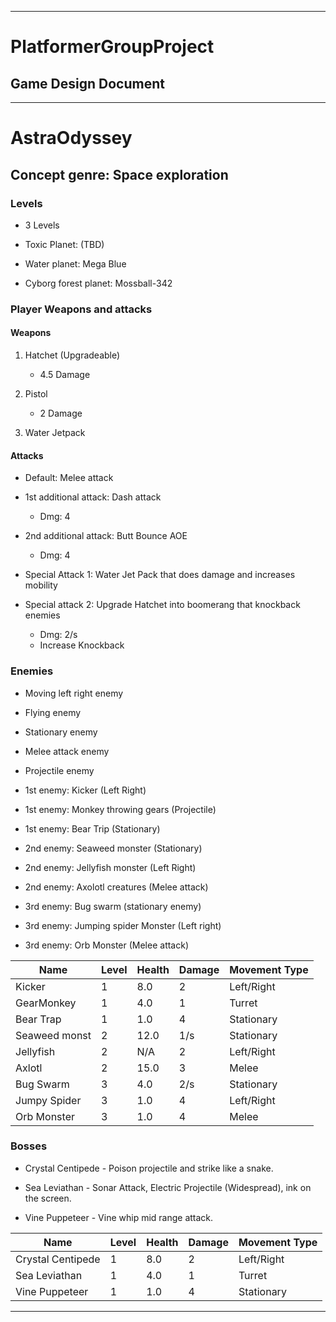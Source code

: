 _______

# PlatformerGroupProject

## Game Design Document

------

# AstraOdyssey

## Concept genre: Space exploration

### Levels 

- 3 Levels

 - Toxic Planet: (TBD)
 
 - Water planet: Mega Blue

 - Cyborg forest planet: Mossball-342

### Player Weapons and attacks

#### Weapons

1. Hatchet (Upgradeable)
   - 4.5 Damage

2. Pistol
   - 2 Damage

3. Water Jetpack

#### Attacks

- Default: Melee attack

- 1st additional attack: Dash attack
  - Dmg: 4

- 2nd additional attack: Butt Bounce AOE
  - Dmg: 4

- Special Attack 1: Water Jet Pack that does damage and increases mobility

- Special attack 2: Upgrade Hatchet into boomerang that knockback enemies
  - Dmg: 2/s
  - Increase Knockback

### Enemies

- Moving left right enemy

- Flying enemy

- Stationary enemy

- Melee attack enemy

- Projectile enemy

- 1st enemy: Kicker (Left Right)

- 1st enemy: Monkey throwing gears (Projectile)

- 1st enemy: Bear Trip (Stationary)

- 2nd enemy: Seaweed monster (Stationary)

- 2nd enemy: Jellyfish monster (Left Right)

- 2nd enemy: Axolotl creatures (Melee attack)

- 3rd enemy: Bug swarm (stationary enemy)

- 3rd enemy: Jumping spider Monster (Left right)

- 3rd enemy: Orb Monster (Melee attack)


| Name           | Level | Health | Damage | Movement Type |
|----------------|-------|--------|--------|---------------|
| Kicker         | 1     | 8.0    | 2      | Left/Right    |
| GearMonkey     | 1     | 4.0    | 1      | Turret        |
| Bear Trap      | 1     | 1.0    | 4      | Stationary    |
| Seaweed monst  | 2     | 12.0   | 1/s    | Stationary    |
| Jellyfish      | 2     | N/A    | 2      | Left/Right    |
| Axlotl         | 2     | 15.0   | 3      | Melee         |
| Bug Swarm      | 3     | 4.0    | 2/s    | Stationary    |
| Jumpy Spider   | 3     | 1.0    | 4      | Left/Right    |
| Orb Monster    | 3     | 1.0    | 4      | Melee         |





### Bosses

- Crystal Centipede - Poison projectile and strike like a snake.

- Sea Leviathan - Sonar Attack, Electric Projectile (Widespread), ink on the screen.

- Vine Puppeteer - Vine whip mid range attack.


| Name              | Level | Health | Damage | Movement Type |
|-------------------|-------|--------|--------|---------------|
| Crystal Centipede | 1     | 8.0    | 2      | Left/Right    |
| Sea Leviathan     | 1     | 4.0    | 1      | Turret        |
| Vine Puppeteer    | 1     | 1.0    | 4      | Stationary    |


______
